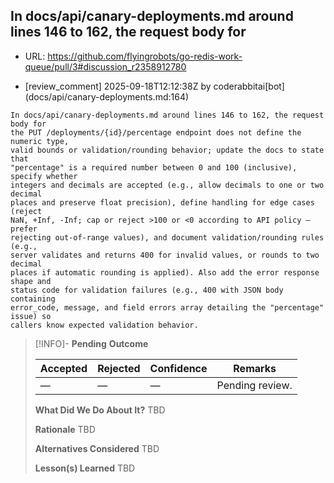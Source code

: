 ## In docs/api/canary-deployments.md around lines 146 to 162, the request body for

- URL: https://github.com/flyingrobots/go-redis-work-queue/pull/3#discussion_r2358912780

- [review_comment] 2025-09-18T12:12:38Z by coderabbitai[bot] (docs/api/canary-deployments.md:164)

```text
In docs/api/canary-deployments.md around lines 146 to 162, the request body for
the PUT /deployments/{id}/percentage endpoint does not define the numeric type,
valid bounds or validation/rounding behavior; update the docs to state that
"percentage" is a required number between 0 and 100 (inclusive), specify whether
integers and decimals are accepted (e.g., allow decimals to one or two decimal
places and preserve float precision), define handling for edge cases (reject
NaN, +Inf, -Inf; cap or reject >100 or <0 according to API policy — prefer
rejecting out-of-range values), and document validation/rounding rules (e.g.,
server validates and returns 400 for invalid values, or rounds to two decimal
places if automatic rounding is applied). Also add the error response shape and
status code for validation failures (e.g., 400 with JSON body containing
error_code, message, and field errors array detailing the "percentage" issue) so
callers know expected validation behavior.
```

> [!INFO]- **Pending**
> **Outcome**
> 
> | Accepted | Rejected | Confidence | Remarks |
> |----------|----------|------------|---------|
> | — | — | — | Pending review. |
>
> **What Did We Do About It?**
> TBD
>
> **Rationale**
> TBD
>
> **Alternatives Considered**
> TBD
>
> **Lesson(s) Learned**
> TBD
